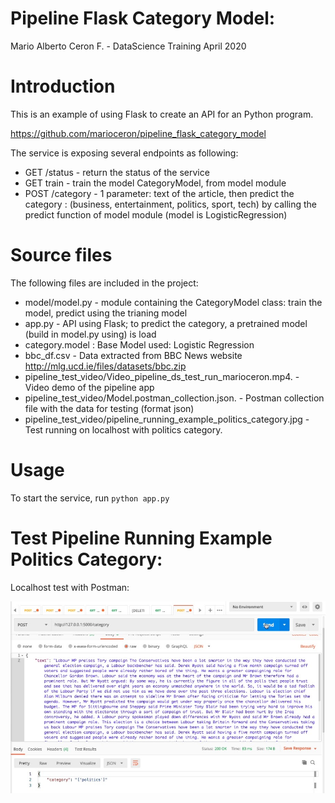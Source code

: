 # Pipeline Flask Category Model: 
Mario Alberto Ceron F. - DataScience Training April 2020

# Introduction

This is an example of using Flask to create an API for an Python program. 

https://github.com/marioceron/pipeline_flask_category_model

The service is exposing several endpoints as following:

* GET /status - return the status of the service
* GET train - train the model CategoryModel, from model module
* POST /category - 1 parameter: text of the article, then predict the category : (business, entertainment, politics, sport, tech) by calling the predict function of model module (model is LogisticRegression)

# Source files

The following files are included in the project:
* model/model.py - module containing the CategoryModel class: train the model, predict using the trianing model 
* app.py - API using Flask; to predict the category, a pretrained model (build in model.py using) is load
* category.model : Base Model used: Logistic Regression
* bbc_df.csv - Data extracted from BBC News website http://mlg.ucd.ie/files/datasets/bbc.zip
* pipeline_test_video/Video_pipeline_ds_test_run_marioceron.mp4. - Video demo of the pipeline app
* pipeline_test_video/Model.postman_collection.json. - Postman collection file with the data for testing (format json)
* pipeline_test_video/pipeline_running_example_politics_category.jpg - Test running on localhost with politics category.
# Usage

To start the service, run `python app.py`

# Test Pipeline Running Example Politics Category:

Localhost test with Postman:

![Test Pipeline Running Example Politics Category](pipeline_test_video/pipeline_running_example_politics_category.jpg)
